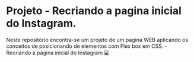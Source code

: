 # Projeto - Recriando  a pagina inicial do Instagram.



Neste repositório encontra-se um projeto de um página WEB aplicando os conceitos de posicionando de elementos com Flex box em CSS. - Recriando a página inicial do Instagram :computer:

